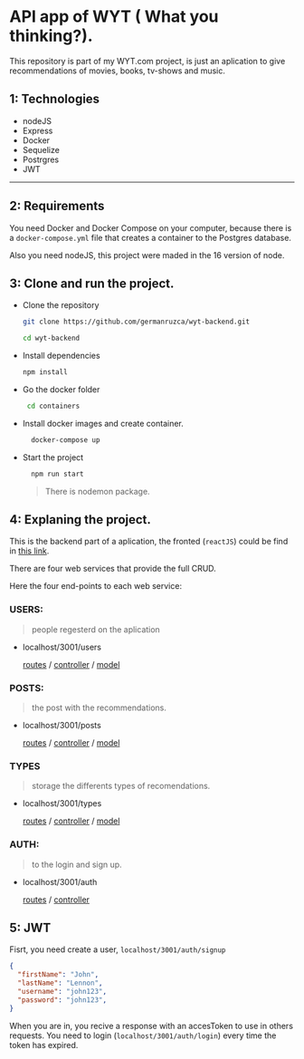# API app of WYT ( What you thinking?).

This repository is part of my WYT.com project, is just an aplication to give recommendations of movies, books, tv-shows and music.

## 1: Technologies
- nodeJS
- Express
- Docker
- Sequelize
- Postrgres
- JWT
****
  
## 2: Requirements
You need Docker and Docker Compose on your computer, because there is a `docker-compose.yml` file that creates a container to the Postgres database.

Also you need nodeJS, this project were maded in the 16 version of node.

## 3: Clone and run the project.

- Clone the repository
  ```bash 
  git clone https://github.com/germanruzca/wyt-backend.git

  cd wyt-backend
  ```
- Install dependencies
  ```bash
  npm install
  ```
- Go the docker folder
  ```bash
   cd containers
  ```
- Install docker images and create container.
  ```bash
    docker-compose up
  ```
- Start the project
  ```bash
    npm run start
  ```
  > There is nodemon package.

## 4: Explaning the project.
This is the backend part of a aplication, the fronted (`reactJS`) could be find in [this link]("https://github.com/germanruzca/wyt-frontend").

There are four web services that provide the full CRUD.

Here the four end-points to each web service:
### USERS: 
> people regesterd on the aplication
  - localhost/3001/users
  
    [routes]("/../src/routes/users.route.js") /
    [controller]("./../src/controllers/users.controller.js) /
    [model](src/database/models/users.model.js)
### POSTS: 
> the post with the recommendations.
  - localhost/3001/posts

    [routes]("/../src/routes/posts.route.js") /
    [controller]("./../src/controllers/posts.controller.js) /
    [model](src/database/models/posts.model.js)
### TYPES
>storage the differents types of recomendations.
  
  - localhost/3001/types

    [routes]("/../src/routes/types.route.js") /
    [controller]("./../src/controllers/types.controller.js) /
    [model](src/database/models/types.model.js)
### AUTH: 
> to the login and sign up.
  - localhost/3001/auth

    [routes]("/../src/routes/auth.route.js") /
    [controller]("./../src/controllers/auth.controller.js)

## 5: JWT

Fisrt, you need create a user, `localhost/3001/auth/signup`
  ```json
  {
    "firstName": "John",
    "lastName": "Lennon",
    "username": "john123",
    "password": "john123",
  }
  ```
When you are in, you recive a response with an accesToken to use in others requests. You need to login (`localhost/3001/auth/login`) every time the token has expired.